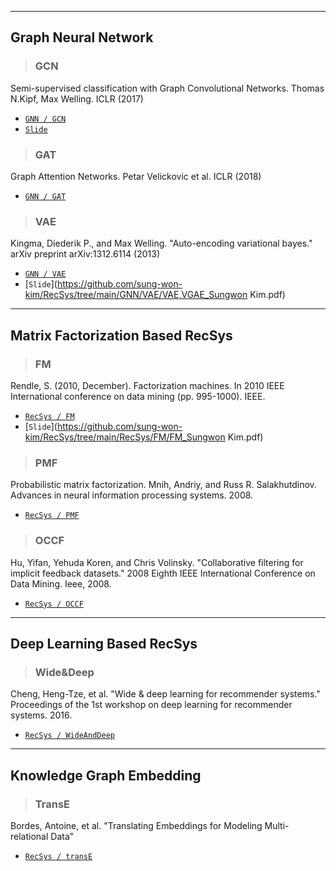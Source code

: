 
---

## Graph Neural Network  
> ### GCN  
Semi-supervised classification with Graph Convolutional Networks. Thomas N.Kipf, Max Welling. ICLR (2017)  
- [`GNN / GCN`](https://github.com/sung-won-kim/RecSys/tree/main/GNN/GCN)
- [`Slide`](https://github.com/sung-won-kim/RecSys/tree/main/GNN/GCN/GCN_SungwonKim.pdf)

> ### GAT  
Graph Attention Networks. Petar Velickovic et al. ICLR (2018)  
- [`GNN / GAT`](https://github.com/kpiswon/2021_DSAIL_summer_internship/tree/main/GNN/GAT)  

> ### VAE  
Kingma, Diederik P., and Max Welling. "Auto-encoding variational bayes." arXiv preprint arXiv:1312.6114 (2013)  
- [`GNN / VAE`](https://github.com/kpiswon/2021_DSAIL_summer_internship/tree/main/GNN/VAE)  
- [`Slide`](https://github.com/sung-won-kim/RecSys/tree/main/GNN/VAE/VAE,VGAE_Sungwon Kim.pdf)

---
##  Matrix Factorization Based RecSys  
> ### FM
Rendle, S. (2010, December). Factorization machines. In 2010 IEEE International conference on data mining (pp. 995-1000). IEEE.  
- [`RecSys / FM`](https://github.com/kpiswon/2021_DSAIL_summer_internship/tree/main/RecSys/FM)
- [`Slide`](https://github.com/sung-won-kim/RecSys/tree/main/RecSys/FM/FM_Sungwon Kim.pdf)

> ### PMF  
Probabilistic matrix factorization. Mnih, Andriy, and Russ R. Salakhutdinov. Advances in neural information processing systems. 2008.
- [`RecSys / PMF`](https://github.com/kpiswon/2021_DSAIL_summer_internship/tree/main/RecSys/PMF)

> ### OCCF  
Hu, Yifan, Yehuda Koren, and Chris Volinsky. "Collaborative filtering for implicit feedback datasets." 2008 Eighth IEEE International Conference on Data Mining. Ieee, 2008.
- [`RecSys / OCCF`](https://github.com/kpiswon/2021_DSAIL_summer_internship/tree/main/RecSys/OCCF)

---
##  Deep Learning Based RecSys  
> ### Wide&Deep  
Cheng, Heng-Tze, et al. "Wide & deep learning for recommender systems." Proceedings of the 1st workshop on deep learning for recommender systems. 2016.  
- [`RecSys / WideAndDeep`](https://github.com/kpiswon/2021_DSAIL_summer_internship/tree/main/RecSys/WideAndDeep)  

---

## Knowledge Graph Embedding  
> ### TransE  
Bordes, Antoine, et al. "Translating Embeddings for Modeling Multi-relational Data"  
- [`RecSys / transE`](https://github.com/kpiswon/2021_DSAIL_summer_internship/tree/main/RecSys/transE)  
